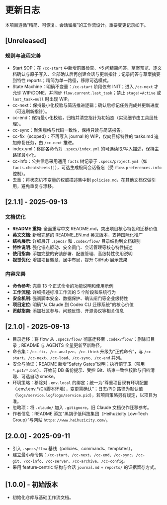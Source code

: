 # 更新日志

本项目遵循“精简、可恢复、会话留痕”的工作流设计。重要变更记录如下。

## [Unreleased]
### 规则与流程完善
- Start SOP：在 `/cc-start` 中新增前置检查、≤5 问精简问答、草案预览、逐文档确认与原子写入、全部确认后再创建会话与更新指针；记录问答与草案摘要到特性 reports；精简为单一路径，移除可选模式。
- State Machine：明确不变量：`/cc-start` 阶段仅有 INIT；进入 `/cc-next` 才允许 WIP/DONE，并同步 `flow.current.last_task`；禁止 `stage!=Active` 或 `last_task=null` 时出现 WIP。
- cc-next：保持最小化校验与简洁推进逻辑；确认后标记任务完成并更新进度（可选刷新指针）。
- cc-end：保持最小化校验，归档并清空指针为初始态（实现细节由工具层处理）。
- cc-sync：聚焦规格与代码一致性，保持只读与简洁报告。
- cc-fix（scoped）：不再写入 journal 的 WIP，仅向目标特性的 tasks.md 追加修复任务，由 `/cc-next` 推进。
- index.yml：移除各命令对 `.specs/index.yml` 的可选读取/写入描述，保持主路径最小化。
 - cc-info：公共信息采用通用 `facts` 树记录于 `.specs/project.yml`（如 `facts.cheatsheets[]`），可选生成极简会话备忘（受 `flow.preferences.info` 控制）。
 - 去重：将状态机不变量的权威描述集中到 `policies.md`，在其他文档仅做引用，避免重复与漂移。

## [2.1.1] - 2025-09-13
### 文档优化
- **README 重构**: 全面重写中文 README.md，突出项目核心特色和迁移价值
- **英文文档**: 新增完整的 README_EN.md 英文版本，支持国际化推广
- **结构展示**: 详细展开 `.specs/` 和 `.codex/flow/` 目录结构到文档级别
- **特性说明**: 强化锚点驱动、安全闸门、会话管理等核心特性描述
- **使用指南**: 添加完整的安装部署、配置管理、高级特性使用说明
- **视觉优化**: 增加项目徽章、居中布局，提升 GitHub 展示效果

### 内容完善
- **命令参考**: 完善 13 个正式命令的功能说明和使用示例
- **工作流程**: 详细描述标准工作流的 5 个阶段和系统行为
- **安全机制**: 强调脚本安全、数据保护、确认闸门等企业级特性
- **项目定位**: 明确"从 Claude 到 Codex CLI 迁移系统"的核心价值
- **贡献指南**: 添加社区参与、问题反馈、开源协议等相关信息

## [2.1.0] - 2025-09-13
- 目录迁移：将 flow 从 `.specs/flow/` 彻底迁移至 `.codex/flow/`；删除旧目录；README 与 AGENTS 全量更新至新路径。
- 命令集：`/cc-fix`、`/cc-analyze`、`/cc-think` 升级为“正式命令”，与 `/cc-start`、`/cc-next`、`/cc-load`、`/cc-sync`、`/cc-end` 并列。
- 安全与验证：README 新增“Safety Gates”说明；执行前守卫（禁用 `*.ps1/*.bat`）、开始前 DB 备份提示、受控 Git、结束一致性校验与归档清理、可选自动 smoke。
- 环境策略：移除对 `.env.local` 的绑定；统一为“尊重项目现有环境配置（.env/.env.*/CI/脚本环境），变更需确认”；日志/PID 路径为默认值（`logs/service.log`/`logs/service.pid`），若项目策略另有规定，以项目为准。
- 忽略项：将 `.claude/` 加入 `.gitignore`，旧 Claude 文档仅作迁移参考。
- 作者信息：README 添加“黑胡子低科技集团（Heihuzicity Low‑Tech Group）”与网站 `https://www.heihuzicity.com/`。

## [2.0.0] - 2025-09-11
- 引入 `.specs/flow` 基线（policies、commands、templates）。
- 建立最小命令集：`/cc-start`、`/cc-next`、`/cc-end`、`/cc-sync`、`/cc-git`、`/cc-info`、`/cc-server`、`/cc-archive`、`/cc-config`。
- 采用 feature‑centric 结构与会话 `journal.md` + `reports/` 的证据留存方式。

## [1.0.0] - 初始版本
- 初始化仓库与基础工作流文档。
